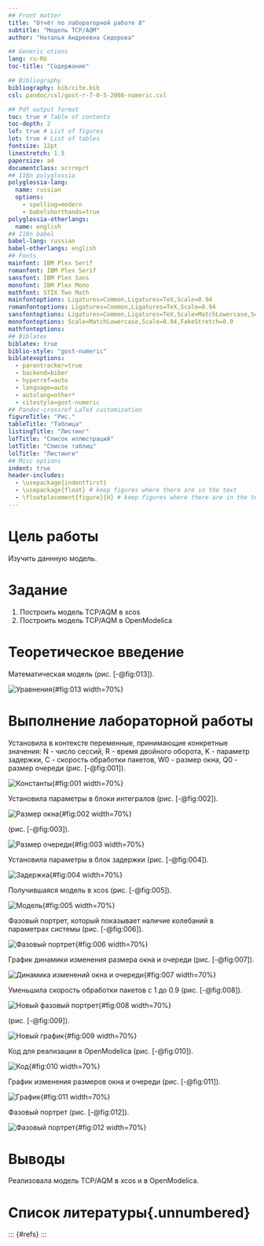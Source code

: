 ```yaml
---
## Front matter
title: "Отчёт по лабораторной работе 8"
subtitle: "Модель TCP/AQM"
author: "Наталья Андреевна Сидорова"

## Generic otions
lang: ru-RU
toc-title: "Содержание"

## Bibliography
bibliography: bib/cite.bib
csl: pandoc/csl/gost-r-7-0-5-2008-numeric.csl

## Pdf output format
toc: true # Table of contents
toc-depth: 2
lof: true # List of figures
lot: true # List of tables
fontsize: 12pt
linestretch: 1.5
papersize: a4
documentclass: scrreprt
## I18n polyglossia
polyglossia-lang:
  name: russian
  options:
	- spelling=modern
	- babelshorthands=true
polyglossia-otherlangs:
  name: english
## I18n babel
babel-lang: russian
babel-otherlangs: english
## Fonts
mainfont: IBM Plex Serif
romanfont: IBM Plex Serif
sansfont: IBM Plex Sans
monofont: IBM Plex Mono
mathfont: STIX Two Math
mainfontoptions: Ligatures=Common,Ligatures=TeX,Scale=0.94
romanfontoptions: Ligatures=Common,Ligatures=TeX,Scale=0.94
sansfontoptions: Ligatures=Common,Ligatures=TeX,Scale=MatchLowercase,Scale=0.94
monofontoptions: Scale=MatchLowercase,Scale=0.94,FakeStretch=0.9
mathfontoptions:
## Biblatex
biblatex: true
biblio-style: "gost-numeric"
biblatexoptions:
  - parentracker=true
  - backend=biber
  - hyperref=auto
  - language=auto
  - autolang=other*
  - citestyle=gost-numeric
## Pandoc-crossref LaTeX customization
figureTitle: "Рис."
tableTitle: "Таблица"
listingTitle: "Листинг"
lofTitle: "Список иллюстраций"
lotTitle: "Список таблиц"
lolTitle: "Листинги"
## Misc options
indent: true
header-includes:
  - \usepackage{indentfirst}
  - \usepackage{float} # keep figures where there are in the text
  - \floatplacement{figure}{H} # keep figures where there are in the text
---
```


# Цель работы

Изучить даннную модель.

# Задание

1. Построить модель TCP/AQM в xcos
2. Построить модель TCP/AQM в OpenModelica

# Теоретическое введение

Математическая модель (рис. [-@fig:013]).

![Уравнения](image/13.jpg){#fig:013 width=70%}

# Выполнение лабораторной работы

Установила в контексте переменные, принимающие конкретные значения: N - число сессий, R - время двойного оборота, K - параметр задержки, C - скорость обработки пакетов, W0 - размер окна, Q0 - размер очереди  (рис. [-@fig:001]).

![Константы](image/1.jpg){#fig:001 width=70%}

Установила параметры в блоки интегралов  (рис. [-@fig:002]).

![Размер окна](image/2.jpg){#fig:002 width=70%}

 (рис. [-@fig:003]).

![Размер очереди](image/3.jpg){#fig:003 width=70%}

Установила параметры в блок задержки  (рис. [-@fig:004]).

![Задержка](image/4.jpg){#fig:004 width=70%}

Получившаяся модель в xcos (рис. [-@fig:005]).

![Модель](image/5.jpg){#fig:005 width=70%}

Фазовый портрет, который показывает наличие колебаний в параметрах системы (рис. [-@fig:006]).

![Фазовый портрет](image/6.jpg){#fig:006 width=70%}

График динамики изменения размера окна и очереди (рис. [-@fig:007]).

![Динамика изменений окна и очереди](image/7.jpg){#fig:007 width=70%}

Уменьшила скорость обработки пакетов с 1 до 0.9 (рис. [-@fig:008]).

![Новый фазовый портрет](image/8.jpg){#fig:008 width=70%}

(рис. [-@fig:009]).

![Новый график](image/9.jpg){#fig:009 width=70%}

Код для реализации в OpenModelica (рис. [-@fig:010]).

![Код](image/10.jpg){#fig:010 width=70%}

График изменения размеров окна и очереди (рис. [-@fig:011]).

![График](image/11.jpg){#fig:011 width=70%}

Фазовый портрет (рис. [-@fig:012]).

![Фазовый портрет](image/12.jpg){#fig:012 width=70%}


# Выводы

Реализовала модель TCP/AQM в xcos и в OpenModelica.

# Список литературы{.unnumbered}

::: {#refs}
:::
